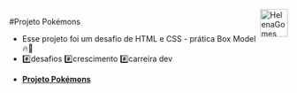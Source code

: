 <div>
  <img align="right" src="https://user-images.githubusercontent.com/94927107/202288637-fc13dd57-c051-48dd-ba02-870c9ef26267.png" alt="HelenaGomes" width="50px">
</div>

#Projeto Pokémons

- Esse projeto foi um desafio de HTML e CSS - prática Box Model🔥🚀 
- #️⃣desafios #️⃣crescimento #️⃣carreira dev
* **[Projeto Pokémons](https://helena-lujan-gomes.github.io/projeto-pokemons/)**




